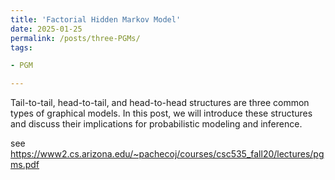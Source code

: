 ```yaml
---
title: 'Factorial Hidden Markov Model'
date: 2025-01-25
permalink: /posts/three-PGMs/
tags:

- PGM

---
```


Tail-to-tail, head-to-tail, and head-to-head structures are three common types of graphical models. In this post, we
will introduce these structures and discuss their implications for probabilistic modeling and inference.

see https://www2.cs.arizona.edu/~pachecoj/courses/csc535_fall20/lectures/pgms.pdf
